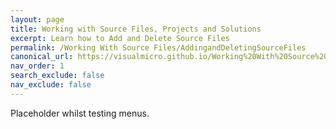 ```yaml
---
layout: page
title: Working with Source Files, Projects and Solutions
excerpt: Learn how to Add and Delete Source Files
permalink: /Working With Source Files/AddingandDeletingSourceFiles
canonical_url: https://visualmicro.github.io/Working%20With%20Source%20Files/AddingandDeletingSourceFiles
nav_order: 1
search_exclude: false
nav_exclude: false
---
```

[//]: # (Add Link to previous page in a commend, in case of issues and for reference)
[//]: # (https://www.visualmicro.com/page/User-Guide.aspx?doc=Add-Source-Files.html)

Placeholder whilst testing menus.

